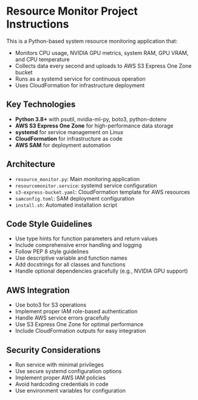 <!-- Use this file to provide workspace-specific custom instructions to Copilot. For more details, visit https://code.visualstudio.com/docs/copilot/copilot-customization#_use-a-githubcopilotinstructionsmd-file -->

# Resource Monitor Project Instructions

This is a Python-based system resource monitoring application that:

- Monitors CPU usage, NVIDIA GPU metrics, system RAM, GPU VRAM, and CPU temperature
- Collects data every second and uploads to AWS S3 Express One Zone bucket
- Runs as a systemd service for continuous operation
- Uses CloudFormation for infrastructure deployment

## Key Technologies

- **Python 3.8+** with psutil, nvidia-ml-py, boto3, python-dotenv
- **AWS S3 Express One Zone** for high-performance data storage
- **systemd** for service management on Linux
- **CloudFormation** for infrastructure as code
- **AWS SAM** for deployment automation

## Architecture

- `resource_monitor.py`: Main monitoring application
- `resourcemonitor.service`: systemd service configuration
- `s3-express-bucket.yaml`: CloudFormation template for AWS resources
- `samconfig.toml`: SAM deployment configuration
- `install.sh`: Automated installation script

## Code Style Guidelines

- Use type hints for function parameters and return values
- Include comprehensive error handling and logging
- Follow PEP 8 style guidelines
- Use descriptive variable and function names
- Add docstrings for all classes and functions
- Handle optional dependencies gracefully (e.g., NVIDIA GPU support)

## AWS Integration

- Use boto3 for S3 operations
- Implement proper IAM role-based authentication
- Handle AWS service errors gracefully
- Use S3 Express One Zone for optimal performance
- Include CloudFormation outputs for easy integration

## Security Considerations

- Run service with minimal privileges
- Use secure systemd configuration options
- Implement proper AWS IAM policies
- Avoid hardcoding credentials in code
- Use environment variables for configuration
